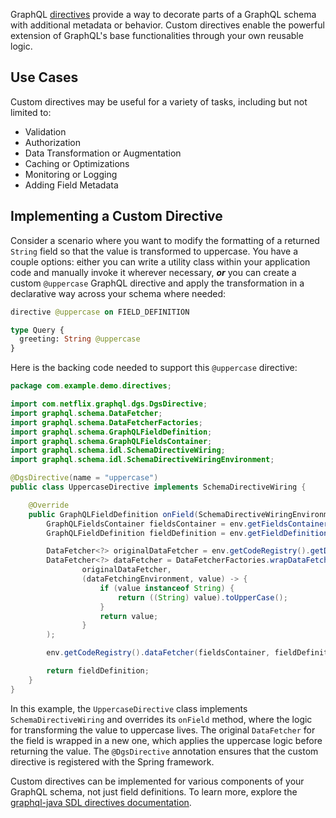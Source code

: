 GraphQL [directives](https://www.apollographql.com/docs/apollo-server/schema/directives/) provide a way to decorate parts of a GraphQL schema with additional metadata or behavior. Custom directives enable the powerful extension of GraphQL's base functionalities through your own reusable logic.

## Use Cases

Custom directives may be useful for a variety of tasks, including but not limited to:

- Validation
- Authorization
- Data Transformation or Augmentation
- Caching or Optimizations
- Monitoring or Logging
- Adding Field Metadata

## Implementing a Custom Directive

Consider a scenario where you want to modify the formatting of a returned `String` field so that the value is transformed to uppercase. You have a couple options: either you can write a utility class within your application code and manually invoke it wherever necessary, ***or*** you can create a custom `@uppercase` GraphQL directive and apply the transformation in a declarative way across your schema where needed:

```graphql
directive @uppercase on FIELD_DEFINITION

type Query {
  greeting: String @uppercase
}
```

Here is the backing code needed to support this `@uppercase` directive:


```java
package com.example.demo.directives;

import com.netflix.graphql.dgs.DgsDirective;
import graphql.schema.DataFetcher;
import graphql.schema.DataFetcherFactories;
import graphql.schema.GraphQLFieldDefinition;
import graphql.schema.GraphQLFieldsContainer;
import graphql.schema.idl.SchemaDirectiveWiring;
import graphql.schema.idl.SchemaDirectiveWiringEnvironment;

@DgsDirective(name = "uppercase")
public class UppercaseDirective implements SchemaDirectiveWiring {

    @Override
    public GraphQLFieldDefinition onField(SchemaDirectiveWiringEnvironment<GraphQLFieldDefinition> env) {
        GraphQLFieldsContainer fieldsContainer = env.getFieldsContainer();
        GraphQLFieldDefinition fieldDefinition = env.getFieldDefinition();

        DataFetcher<?> originalDataFetcher = env.getCodeRegistry().getDataFetcher(fieldsContainer, fieldDefinition);
        DataFetcher<?> dataFetcher = DataFetcherFactories.wrapDataFetcher(
                originalDataFetcher,
                (dataFetchingEnvironment, value) -> {
                    if (value instanceof String) {
                        return ((String) value).toUpperCase();
                    }
                    return value;
                }
        );

        env.getCodeRegistry().dataFetcher(fieldsContainer, fieldDefinition, dataFetcher);

        return fieldDefinition;
    }
}
```

In this example, the `UppercaseDirective` class implements `SchemaDirectiveWiring` and overrides its `onField` method, where the logic for transforming the value to uppercase lives. The original `DataFetcher` for the field is wrapped in a new one, which applies the uppercase logic before returning the value. The `@DgsDirective` annotation ensures that the custom directive is registered with the Spring framework.

Custom directives can be implemented for various components of your GraphQL schema, not just field definitions. To learn more, explore the [graphql-java SDL directives documentation](https://www.graphql-java.com/documentation/sdl-directives).
